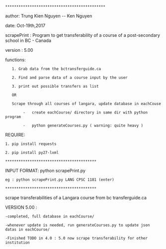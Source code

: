     *********************************************

 author: Trung Kien Nguyen -- Ken Nguyen

 date: Oct-19th,2017 

 scrapePrint : Program to get transferability of a course of a post-secondary school in BC - Canada

 version : 5.00

 functions: 

       1. Grab data from the bctransferguide.ca 

       2. Find and parse data of a course input by the user 

       3. print out possible transfers as list 

	   OR 

	   Scrape through all courses of langara, update database in eachCouse
		
			-	create eachCourse/ directory in same dir with python program

			-	python generateCourses.py ( warning: quite heavy )
    
 REQUIRE: 
    
    1. pip install requests
    
    2. pip install py27-lxml

    *****************************************

 INPUT FORMAT: python scrapePrint.py <school initial> <courseCode> <courseID> 

	eg : python scrapePrint.py LANG CPSC 1181 (enter)

    *****************************************

scrape transferabilities of a Langara course from bc transferguide.ca

 VERSION 5.00 : 
    
    -completed, full database in eachCourse/

    -whenever update is needed, run generateCourses.py to update json datas in eachCourse/ 

	-Finished TODO in 4.0 : 5.0 now scrape transferability for other institution
